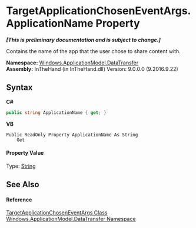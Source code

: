 # TargetApplicationChosenEventArgs.ApplicationName Property 
 _**\[This is preliminary documentation and is subject to change.\]**_

Contains the name of the app that the user chose to share content with.

**Namespace:**&nbsp;<a href="N_Windows_ApplicationModel_DataTransfer">Windows.ApplicationModel.DataTransfer</a><br />**Assembly:**&nbsp;InTheHand (in InTheHand.dll) Version: 9.0.0.0 (9.2016.9.22)

## Syntax

**C#**<br />
``` C#
public string ApplicationName { get; }
```

**VB**<br />
``` VB
Public ReadOnly Property ApplicationName As String
	Get
```


#### Property Value
Type: <a href="http://msdn2.microsoft.com/en-us/library/s1wwdcbf" target="_blank">String</a>

## See Also


#### Reference
<a href="T_Windows_ApplicationModel_DataTransfer_TargetApplicationChosenEventArgs">TargetApplicationChosenEventArgs Class</a><br /><a href="N_Windows_ApplicationModel_DataTransfer">Windows.ApplicationModel.DataTransfer Namespace</a><br />